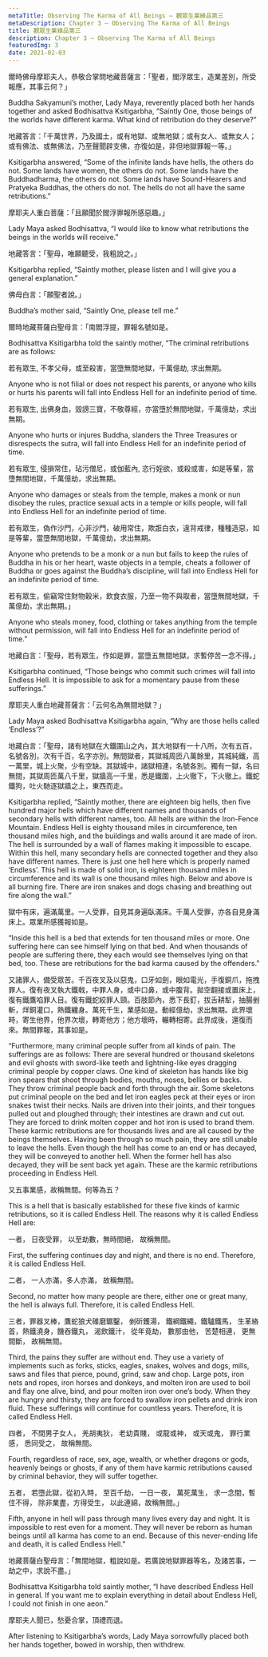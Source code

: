 ```yaml
---
metaTitle: Observing The Karma of All Beings — 觀眾生業緣品第三
metaDescription: Chapter 3 — Observing The Karma of All Beings
title: 觀眾生業緣品第三
description: Chapter 3 — Observing The Karma of All Beings
featuredImg: 3
date: 2021-02-03
---
```


爾時佛母摩耶夫人，恭敬合掌問地藏菩薩言：「聖者，閻浮眾生，造業差別，所受報應，其事云何？」

Buddha Sakyamuni’s mother, Lady Maya, reverently placed both her hands together and asked Bodhisattva Ksitigarbha, “Saintly One, those beings of the worlds have different karma. What kind of retribution do they deserve?”

地藏答言：「千萬世界，乃及國土，或有地獄、或無地獄；或有女人、或無女人；或有佛法、或無佛法，乃至聲聞辟支佛，亦復如是，非但地獄罪報一等。」

Ksitigarbha answered, “Some of the infinite lands have hells, the others do not. Some lands have women, the others do not. Some lands have the Buddhadharma, the others do not. Some lands have Sound-Hearers and Pratyeka Buddhas, the others do not. The hells do not all have the same retributions.”

摩耶夫人重白菩薩：「且願聞於閻浮罪報所感惡趣。」

Lady Maya asked Bodhisattva, “I would like to know what retributions the beings in the worlds will receive.”

地藏答言：「聖母，唯願聽受，我粗說之。」

Ksitigarbha replied, “Saintly mother, please listen and I will give you a general explanation.”

佛母白言：「願聖者說。」

Buddha’s mother said, “Saintly One, please tell me.”

爾時地藏菩薩白聖母言：「南閻浮提，罪報名號如是。

Bodhisattva Ksitigarbha told the saintly mother, “The criminal retributions are as follows:

若有眾生, 不孝父母，或至殺害，當墮無間地獄，千萬億劫, 求出無期。

Anyone who is not filial or does not respect his parents, or anyone who kills or hurts his parents will fall into Endless Hell for an indefinite period of time.

若有眾生, 出佛身血，毀謗三寶，不敬尊經，亦當墮於無間地獄，千萬億劫，求出無期。

Anyone who hurts or injures Buddha, slanders the Three Treasures or disrespects the sutra, will fall into Endless Hell for an indefinite period of time.

若有眾生, 侵損常住，玷污僧尼，或伽藍內, 恣行婬欲，或殺或害，如是等輩，當墮無間地獄，千萬億劫，求出無期。

Anyone who damages or steals from the temple, makes a monk or nun disobey the rules, practice sexual acts in a temple or kills people, will fall into Endless Hell for an indefinite period of time.

若有眾生，偽作沙門，心非沙門，破用常住，欺誑白衣，違背戒律，種種造惡，如是等輩，當墮無間地獄，千萬億劫，求出無期。

Anyone who pretends to be a monk or a nun but fails to keep the rules of Buddha in his or her heart, waste objects in a temple, cheats a follower of Buddha or goes against the Buddha’s discipline, will fall into Endless Hell for an indefinite period of time.

若有眾生，偷竊常住財物穀米，飲食衣服，乃至一物不與取者，當墮無間地獄，千萬億劫，求出無期。」

Anyone who steals money, food, clothing or takes anything from the temple without permission, will fall into Endless Hell for an indefinite period of time.”

地藏白言：「聖母，若有眾生，作如是罪，當墮五無間地獄，求暫停苦一念不得。」

Ksitigarbha continued, “Those beings who commit such crimes will fall into Endless Hell. It is impossible to ask for a momentary pause from these sufferings.”

摩耶夫人重白地藏菩薩言：「云何名為無間地獄？」

Lady Maya asked Bodhisattva Ksitigarbha again, “Why are those hells called ‘Endless’?”

地藏白言：「聖母，諸有地獄在大鐵圍山之內，其大地獄有一十八所，次有五百，名號各別，次有千百，名字亦別。無間獄者，其獄城周匝八萬餘里，其城純鐵，高一萬里，城上火聚，少有空缺。其獄城中，諸獄相連，名號各別。獨有一獄，名曰無間，其獄周匝萬八千里，獄牆高一千里，悉是鐵圍，上火徹下，下火徹上。鐵蛇鐵狗，吐火馳逐獄牆之上，東西而走。

Ksitigarbha replied, “Saintly mother, there are eighteen big hells, then five hundred major hells which have different names and thousands of secondary hells with different names, too. All hells are within the Iron-Fence Mountain. Endless Hell is eighty thousand miles in circumference, ten thousand miles high, and the buildings and walls around it are made of iron. The hell is surrounded by a wall of flames making it impossible to escape. Within this hell, many secondary hells are connected together and they also have different names. There is just one hell here which is properly named ‘Endless’. This hell is made of solid iron, is eighteen thousand miles in circumference and its wall is one thousand miles high. Below and above is all burning fire. There are iron snakes and dogs chasing and breathing out fire along the wall.”

獄中有床，遍滿萬里。一人受罪，自見其身遍臥滿床。千萬人受罪，亦各自見身滿床上。眾業所感獲報如是。

“Inside this hell is a bed that extends for ten thousand miles or more. One suffering here can see himself lying on that bed. And when thousands of people are suffering there, they each would see themselves lying on that bed, too. These are retributions for the bad karma caused by the offenders.”

又諸罪人，備受眾苦。千百夜叉及以惡鬼，口牙如劍，眼如電光，手復銅爪，拖拽罪人。復有夜叉執大鐵戟，中罪人身，或中口鼻，或中腹背。拋空翻接或置床上，復有鐵鷹啗罪人目。復有鐵蛇絞罪人頸。百肢節內，悉下長釘，拔舌耕犁，抽腸剉斬，烊銅灌口，熱鐵纏身。萬死千生，業感如是。動經億劫，求出無期。此界壞時，寄生他界，他界次壞，轉寄他方；他方壞時，輾轉相寄。此界成後，還復而來。無間罪報，其事如是。

“Furthermore, many criminal people suffer from all kinds of pain. The sufferings are as follows: There are several hundred or thousand skeletons and evil ghosts with sword-like teeth and lightning-like eyes dragging criminal people by copper claws. One kind of skeleton has hands like big iron spears that shoot through bodies, mouths, noses, bellies or backs. They throw criminal people back and forth through the air. Some skeletons put criminal people on the bed and let iron eagles peck at their eyes or iron snakes twist their necks. Nails are driven into their joints, and their tongues pulled out and ploughed through; their intestines are drawn and cut out. They are forced to drink molten copper and hot iron is used to brand them. These karmic retributions are for thousands lives and are all caused by the beings themselves. Having been through so much pain, they are still unable to leave the hells. Even though the hell has come to an end or has decayed, they will be conveyed to another hell. When the former hell has also decayed, they will be sent back yet again. These are the karmic retributions proceeding in Endless Hell.

又五事業感，故稱無間。何等為五？

This is a hell that is basically established for these five kinds of karmic retributions, so it is called Endless Hell. The reasons why it is called Endless Hell are:

一者， 日夜受罪， 以至劫數，無時間絕， 故稱無間。

First, the suffering continues day and night, and there is no end. Therefore, it is called Endless Hell.

二者， 一人亦滿，多人亦滿， 故稱無間。

Second, no matter how many people are there, either one or great many, the hell is always full. Therefore, it is called Endless Hell.

三者，罪器叉棒，鷹蛇狼犬碓磨鋸鑿， 剉斫鑊湯， 鐵綱鐵繩，鐵驢鐵馬， 生革絡首，熱鐵澆身，饑吞鐵丸， 渴飲鐵汁， 從年竟劫， 數那由他， 苦楚相連， 更無間斷， 故稱無間。

Third, the pains they suffer are without end. They use a variety of implements such as forks, sticks, eagles, snakes, wolves and dogs, mills, saws and files that pierce, pound, grind, saw and chop. Large pots, iron nets and ropes, iron horses and donkeys, and molten iron are used to boil and flay one alive, bind, and pour molten iron over one’s body. When they are hungry and thirsty, they are forced to swallow iron pellets and drink iron fluid. These sufferings will continue for countless years. Therefore, it is called Endless Hell.

四者， 不間男子女人， 羌胡夷狄， 老幼貴賤， 或龍或神， 或天或鬼， 罪行業感， 悉同受之， 故稱無間。

Fourth, regardless of race, sex, age, wealth, or whether dragons or gods, heavenly beings or ghosts, if any of them have karmic retributions caused by criminal behavior, they will suffer together.

五者， 若墮此獄，從初入時， 至百千劫， 一日一夜， 萬死萬生， 求一念間，暫住不得， 除非業盡，方得受生， 以此連綿，故稱無間。」

Fifth, anyone in hell will pass through many lives every day and night. It is impossible to rest even for a moment. They will never be reborn as human beings until all karma has come to an end. Because of this never-ending life and death, it is called Endless Hell.”

地藏菩薩白聖母言：「無間地獄，粗說如是。若廣說地獄罪器等名，及諸苦事，一劫之中，求說不盡。」

Bodhisattva Ksitigarbha told saintly mother, “I have described Endless Hell in general. If you want me to explain everything in detail about Endless Hell, I could not finish in one aeon.”

摩耶夫人聞已，愁憂合掌，頂禮而退。

After listening to Ksitigarbha’s words, Lady Maya sorrowfully placed both her hands together, bowed in worship, then withdrew.
